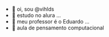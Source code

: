 - 👋 oi, sou @vihlds
- 👀 estudo no alura ...
- 🌱 meu professor é o Eduardo ...
- 💞️ aula de pensamento computacional
<!---
vihlds/vihlds is a ✨ special ✨ repository because its `README.md` (this file) appears on your GitHub profile.
You can click the Preview link to take a look at your changes.
--->
